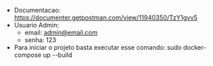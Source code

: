 - Documentacao: https://documenter.getpostman.com/view/11940350/TzY1gvv5
- Usuario Admin:
    - email: admin@email.com
    - senha: 123
- Para iniciar o projeto basta executar esse comando: sudo docker-compose up --build